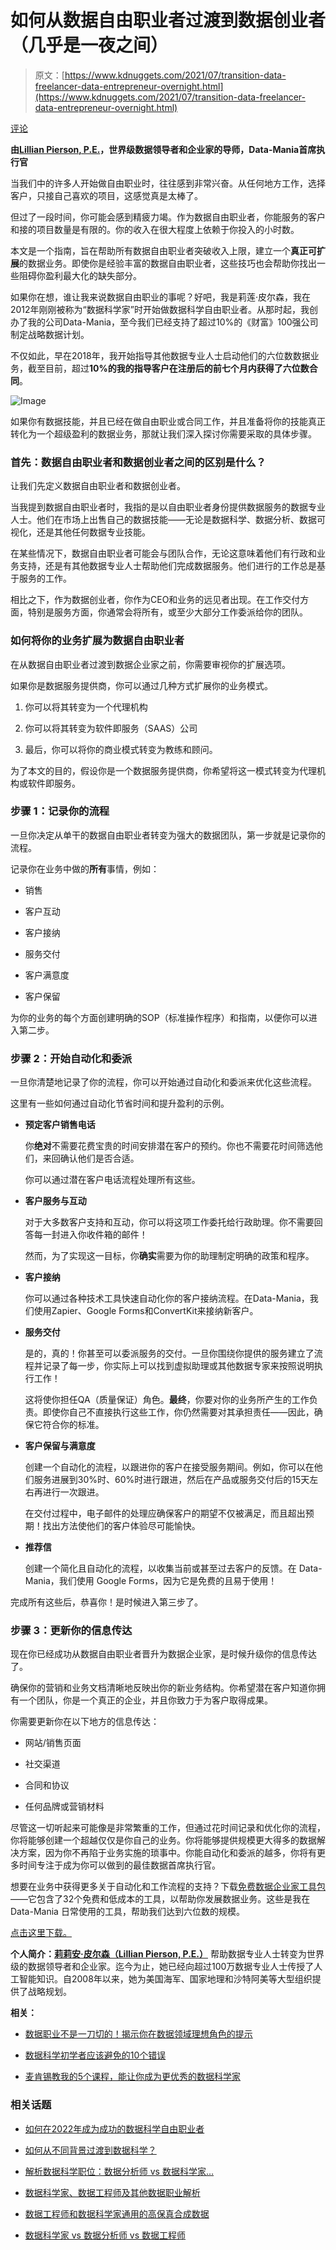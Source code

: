 # 如何从数据自由职业者过渡到数据创业者（几乎是一夜之间）

> 原文：[https://www.kdnuggets.com/2021/07/transition-data-freelancer-data-entrepreneur-overnight.html](https://www.kdnuggets.com/2021/07/transition-data-freelancer-data-entrepreneur-overnight.html)

[评论](#comments)

**由[Lillian Pierson, P.E.](https://www.linkedin.com/in/lillianpierson/)，世界级数据领导者和企业家的导师，Data-Mania首席执行官**

当我们中的许多人开始做自由职业时，往往感到非常兴奋。从任何地方工作，选择客户，只接自己喜欢的项目，这感觉真是太棒了。

但过了一段时间，你可能会感到精疲力竭。作为数据自由职业者，你能服务的客户和接的项目数量是有限的。你的收入在很大程度上依赖于你投入的小时数。

本文是一个指南，旨在帮助所有数据自由职业者突破收入上限，建立一个**真正可扩展**的数据业务。即使你是经验丰富的数据自由职业者，这些技巧也会帮助你找出一些阻碍你盈利最大化的缺失部分。

如果你在想，谁让我来说数据自由职业的事呢？好吧，我是莉莲·皮尔森，我在2012年刚刚被称为“数据科学家”时开始做数据科学自由职业者。从那时起，我创办了我的公司Data-Mania，至今我们已经支持了超过10%的《财富》100强公司制定战略数据计划。

不仅如此，早在2018年，我开始指导其他数据专业人士启动他们的六位数数据业务，截至目前，超过**10%的我的指导客户在注册后的前七个月内获得了六位数合同**。

![Image](../Images/eed0fdbf893725374bb625370299a1f0.png)

如果你有数据技能，并且已经在做自由职业或合同工作，并且准备将你的技能真正转化为一个超级盈利的数据业务，那就让我们深入探讨你需要采取的具体步骤。

### 首先：数据自由职业者和数据创业者之间的区别是什么？

让我们先定义数据自由职业者和数据创业者。

当我提到数据自由职业者时，我指的是以自由职业者身份提供数据服务的数据专业人士。他们在市场上出售自己的数据技能——无论是数据科学、数据分析、数据可视化，还是其他任何数据专业技能。

在某些情况下，数据自由职业者可能会与团队合作，无论这意味着他们有行政和业务支持，还是有其他数据专业人士帮助他们完成数据服务。他们进行的工作总是基于服务的工作。

相比之下，作为数据创业者，你作为CEO和业务的远见者出现。在工作交付方面，特别是服务方面，你通常会将所有，或至少大部分工作委派给你的团队。

### 如何将你的业务扩展为数据自由职业者

在从数据自由职业者过渡到数据企业家之前，你需要审视你的扩展选项。

如果你是数据服务提供商，你可以通过几种方式扩展你的业务模式。

1.  你可以将其转变为一个代理机构

1.  你可以将其转变为软件即服务（SAAS）公司

1.  最后，你可以将你的商业模式转变为教练和顾问。

为了本文的目的，假设你是一个数据服务提供商，你希望将这一模式转变为代理机构或软件即服务。

### **步骤 1：记录你的流程**

一旦你决定从单干的数据自由职业者转变为强大的数据团队，第一步就是记录你的流程。

记录你在业务中做的**所有**事情，例如：

+   销售

+   客户互动

+   客户接纳

+   服务交付

+   客户满意度

+   客户保留

为你的业务的每个方面创建明确的SOP（标准操作程序）和指南，以便你可以进入第二步。

### **步骤 2：开始自动化和委派**

一旦你清楚地记录了你的流程，你可以开始通过自动化和委派来优化这些流程。

这里有一些如何通过自动化节省时间和提升盈利的示例。

+   **预定客户销售电话**

    你**绝对**不需要花费宝贵的时间安排潜在客户的预约。你也不需要花时间筛选他们，来回确认他们是否合适。

    你可以通过潜在客户电话流程处理所有这些。

+   **客户服务与互动**

    对于大多数客户支持和互动，你可以将这项工作委托给行政助理。你不需要回答每一封进入你收件箱的邮件！

    然而，为了实现这一目标，你**确实**需要为你的助理制定明确的政策和程序。

+   **客户接纳**

    你可以通过各种技术工具快速自动化你的客户接纳流程。在Data-Mania，我们使用Zapier、Google Forms和ConvertKit来接纳新客户。

+   **服务交付**

    是的，真的！你甚至可以委派服务的交付。一旦你围绕你提供的服务建立了流程并记录了每一步，你实际上可以找到虚拟助理或其他数据专家来按照说明执行工作！

    这将使你担任QA（质量保证）角色。**最终**，你要对你的业务所产生的工作负责。即使你自己不直接执行这些工作，你仍然需要对其承担责任——因此，确保它符合你的标准。

+   **客户保留与满意度**

    创建一个自动化的流程，以跟进你的客户在接受服务期间。例如，你可以在他们服务进展到30%时、60%时进行跟进，然后在产品或服务交付后的15天左右再进行一次跟进。

    在交付过程中，电子邮件的处理应确保客户的期望不仅被满足，而且超出预期！找出方法使他们的客户体验尽可能愉快。

+   **推荐信**

    创建一个简化且自动化的流程，以收集当前或甚至过去客户的反馈。在 Data-Mania，我们使用 Google Forms，因为它是免费的且易于使用！

完成所有这些后，恭喜你！是时候进入第三步了。

### **步骤 3：更新你的信息传达**

现在你已经成功从数据自由职业者晋升为数据企业家，是时候升级你的信息传达了。

确保你的营销和业务文档清晰地反映出你的新业务结构。你希望潜在客户知道你拥有一个团队，你是一个真正的企业，并且你致力于为客户取得成果。

你需要更新你在以下地方的信息传达：

+   网站/销售页面

+   社交渠道

+   合同和协议

+   任何品牌或营销材料

尽管这一切听起来可能像是非常繁重的工作，但通过花时间记录和优化你的流程，你将能够创建一个超越仅仅是你自己的业务。你将能够提供规模更大得多的数据解决方案，因为你不再陷于业务实施的琐事中。你能自动化和委派的越多，你将有更多时间专注于成为你可以做到的最佳数据首席执行官。

想要在业务中获得更多关于自动化和工作流程的支持？下载[免费数据企业家工具包](https://www.data-mania.com/data-entrepreneur-toolkit/)——它包含了32个免费和低成本的工具，以帮助你发展数据业务。这些是我在 Data-Mania 日常使用的工具，帮助我们达到六位数的规模。

[点击这里下载。](https://www.data-mania.com/data-entrepreneur-toolkit/)

**个人简介：[莉莉安·皮尔森（Lillian Pierson, P.E.）](https://www.linkedin.com/in/lillianpierson/)** 帮助数据专业人士转变为世界级的数据领导者和企业家。迄今为止，她已经向超过100万数据专业人士传授了人工智能知识。自2008年以来，她为美国海军、国家地理和沙特阿美等大型组织提供了战略规划。

**相关：**

+   [数据职业不是一刀切的！揭示你在数据领域理想角色的提示](/2021/04/data-careers-not-one-size-fits-all.html)

+   [数据科学初学者应该避免的10个错误](/2021/06/10-mistakes-avoid-data-science-beginner.html)

+   [麦肯锡教我的5个课程，能让你成为更优秀的数据科学家](/2021/07/5-lessons-mckinsey-taught-better-data-scientist.html)

### 相关话题

+   [如何在2022年成为成功的数据科学自由职业者](https://www.kdnuggets.com/2022/02/become-successful-data-science-freelancer-2022.html)

+   [如何从不同背景过渡到数据科学？](https://www.kdnuggets.com/2023/05/transition-data-science-different-background.html)

+   [解析数据科学职位：数据分析师 vs 数据科学家…](https://www.kdnuggets.com/navigating-data-science-job-titles-data-analyst-vs-data-scientist-vs-data-engineer)

+   [数据科学家、数据工程师及其他数据职业解析](https://www.kdnuggets.com/2021/05/data-scientist-data-engineer-data-careers-explained.html)

+   [数据工程师和数据科学家通用的高保真合成数据](https://www.kdnuggets.com/2022/tonic-high-fidelity-synthetic-data-engineers-scientists-alike.html)

+   [数据科学家 vs 数据分析师 vs 数据工程师](https://www.kdnuggets.com/2022/01/data-scientist-data-analyst-data-engineer.html)
